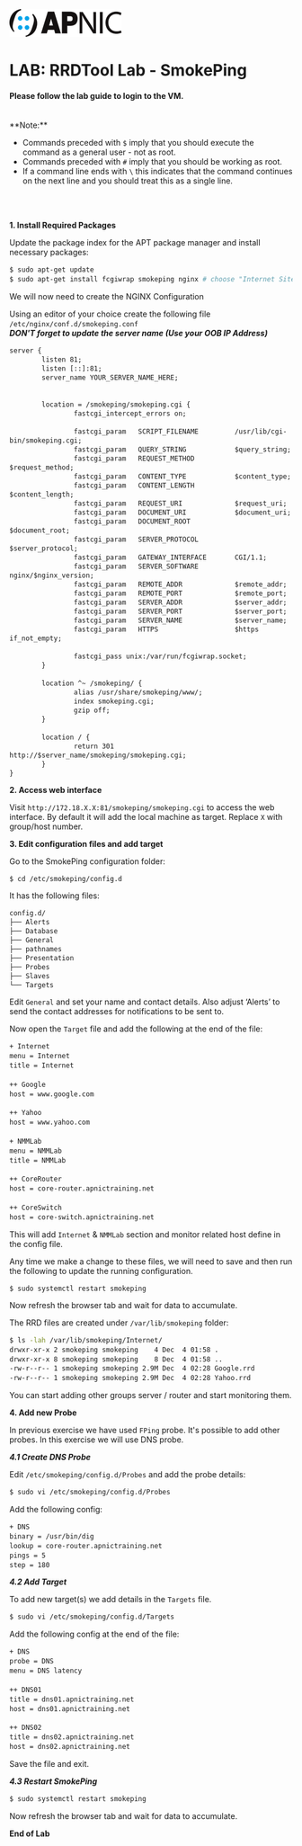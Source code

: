 ![APNIC Logo](images/apnic_logo.png)
# LAB: RRDTool Lab - SmokePing 


#### Please follow the lab guide to login to the VM.
<br>
**Note:**  
 
* Commands preceded with `$` imply that you should execute the command as a general user - not as root.
* Commands preceded with `#` imply that you should be working as root.
* If a command line ends with `\` this indicates that the command continues on the next line and you should treat this as a single line.
<br>
<br>

**1. Install Required Packages**  

Update the package index for the APT package manager and install necessary packages:

```bash
$ sudo apt-get update
$ sudo apt-get install fcgiwrap smokeping nginx # choose "Internet Site" for postfix configuration 
```    
We will now need to create the NGINX Configuration

Using an editor of your choice create the following file `/etc/nginx/conf.d/smokeping.conf`
<BR>
_**DON'T forget to update the server name (Use your OOB IP Address)**_
```
server {
        listen 81;
        listen [::]:81;
        server_name YOUR_SERVER_NAME_HERE;


        location = /smokeping/smokeping.cgi {
                fastcgi_intercept_errors on;

                fastcgi_param   SCRIPT_FILENAME         /usr/lib/cgi-bin/smokeping.cgi;
                fastcgi_param   QUERY_STRING            $query_string;
                fastcgi_param   REQUEST_METHOD          $request_method;
                fastcgi_param   CONTENT_TYPE            $content_type;
                fastcgi_param   CONTENT_LENGTH          $content_length;
                fastcgi_param   REQUEST_URI             $request_uri;
                fastcgi_param   DOCUMENT_URI            $document_uri;
                fastcgi_param   DOCUMENT_ROOT           $document_root;
                fastcgi_param   SERVER_PROTOCOL         $server_protocol;
                fastcgi_param   GATEWAY_INTERFACE       CGI/1.1;
                fastcgi_param   SERVER_SOFTWARE         nginx/$nginx_version;
                fastcgi_param   REMOTE_ADDR             $remote_addr;
                fastcgi_param   REMOTE_PORT             $remote_port;
                fastcgi_param   SERVER_ADDR             $server_addr;
                fastcgi_param   SERVER_PORT             $server_port;
                fastcgi_param   SERVER_NAME             $server_name;
                fastcgi_param   HTTPS                   $https if_not_empty;

                fastcgi_pass unix:/var/run/fcgiwrap.socket;
        }

        location ^~ /smokeping/ {
                alias /usr/share/smokeping/www/;
                index smokeping.cgi;
                gzip off;
        }

        location / {
                return 301 http://$server_name/smokeping/smokeping.cgi;
        }
}
```


**2. Access web interface**  

Visit `http://172.18.X.X:81/smokeping/smokeping.cgi` to access the web interface. By default it will add the local machine as target. Replace `X` with group/host number.


**3. Edit configuration files and add target**  

Go to the SmokePing configuration folder:
```
$ cd /etc/smokeping/config.d
```
It has the following files:

    config.d/  
    ├── Alerts          
    ├── Database  
    ├── General
    ├── pathnames
    ├── Presentation
    ├── Probes
    ├── Slaves
    └── Targets

Edit `General` and set your name and contact details. Also adjust ‘Alerts’ to send the contact addresses for notifications to be sent to.

Now open the `Target` file and add the following at the end of the file:
```bash
+ Internet
menu = Internet
title = Internet

++ Google
host = www.google.com

++ Yahoo
host = www.yahoo.com

+ NMMLab
menu = NMMLab
title = NMMLab

++ CoreRouter
host = core-router.apnictraining.net

++ CoreSwitch
host = core-switch.apnictraining.net
```

This will add `Internet` & `NMMLab` section and monitor related host define in the config file. 

Any time we make a change to these files, we will need to save and then run the following to update the running configuration.
```
$ sudo systemctl restart smokeping
```

Now refresh the browser tab and wait for data to accumulate.

The RRD files are created under `/var/lib/smokeping` folder:
```bash
$ ls -lah /var/lib/smokeping/Internet/
drwxr-xr-x 2 smokeping smokeping    4 Dec  4 01:58 .
drwxr-xr-x 8 smokeping smokeping    8 Dec  4 01:58 ..
-rw-r--r-- 1 smokeping smokeping 2.9M Dec  4 02:28 Google.rrd
-rw-r--r-- 1 smokeping smokeping 2.9M Dec  4 02:28 Yahoo.rrd
```

You can start adding other groups server / router and start monitoring them.

**4. Add new Probe** 

In previous exercise we have used `FPing` probe. It's possible to add other probes. In this exercise we will use DNS probe.

***4.1 Create DNS Probe***   

Edit `/etc/smokeping/config.d/Probes` and add the probe details:

```bash
$ sudo vi /etc/smokeping/config.d/Probes
```

Add the following config:
```bash
+ DNS
binary = /usr/bin/dig
lookup = core-router.apnictraining.net
pings = 5
step = 180
```

***4.2 Add Target***  

To add new target(s) we add details in the `Targets` file.
```bash
$ sudo vi /etc/smokeping/config.d/Targets
```

Add the following config at the end of the file:
```bash
+ DNS
probe = DNS
menu = DNS latency

++ DNS01
title = dns01.apnictraining.net
host = dns01.apnictraining.net

++ DNS02
title = dns02.apnictraining.net
host = dns02.apnictraining.net
```

Save the file and exit.

***4.3 Restart SmokePing***  
```bash
$ sudo systemctl restart smokeping
```
Now refresh the browser tab and wait for data to accumulate.

**End of Lab**